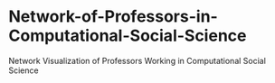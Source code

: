 # Network-of-Professors-in-Computational-Social-Science
Network Visualization of Professors Working in Computational Social Science
